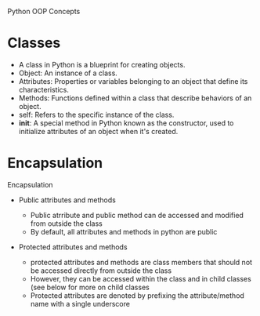 Python OOP Concepts

# Classes
* A class in Python is a blueprint for creating objects.
* Object: An instance of a class.
* Attributes: Properties or variables belonging to an object that define its characteristics.
* Methods: Functions defined within a class that describe behaviors of an object.
* self: Refers to the specific instance of the class.
* __init__: A special method in Python known as the constructor, used to initialize attributes of an object when it's created.



# Encapsulation
Encapsulation
* Public attributes and methods
  * Public atrribute and public method can de accessed and modified from outside the class
  * By default, all attributes and methods in python are public

* Protected attributes and methods
  * protected attributes and methods are class members that should not be accessed directly from outside the class
  * However, they can be accessed within the class and in child classes (see below for more on child classes
  * Protected attributes are denoted by prefixing the attribute/method name with a single underscore
